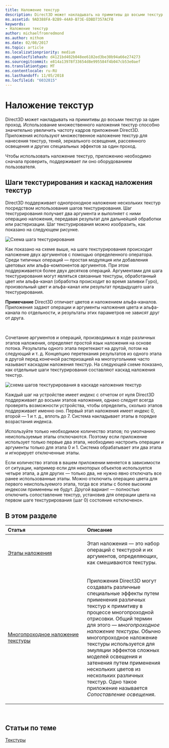 ```yaml
---
title: Наложение текстур
description: Direct3D может накладывать на примитивы до восьми текстур за один проход.
ms.assetid: 9AD388FA-B2B9-44A9-B73E-EDBD7357ACFB
keywords:
- Наложение текстур
author: michaelfromredmond
ms.author: mithom
ms.date: 02/08/2017
ms.topic: article
ms.localizationpriority: medium
ms.openlocfilehash: d4121bd402b048ee6102ed3be30b94a66e274273
ms.sourcegitcommit: e814a13978f33654d8e995584f4b047cb53e0aef
ms.translationtype: MT
ms.contentlocale: ru-RU
ms.lasthandoff: 11/05/2018
ms.locfileid: "6032815"
---
```

# <a name="texture-blending"></a>Наложение текстур


Direct3D может накладывать на примитивы до восьми текстур за один проход. Использование множественного наложения текстур способно значительно увеличить частоту кадров приложения Direct3D. Приложения используют множественное наложение текстур для нанесения текстур, теней, зеркального освещения, рассеянного освещения и других специальных эффектов за один проход.

Чтобы использовать наложение текстур, приложению необходимо сначала проверить, поддерживает ли оно оборудованием пользователя.

## <a name="span-idtexture-stages-and-the-texture-blending-cascadespanspan-idtexture-stages-and-the-texture-blending-cascadespanspan-idtexture-stages-and-the-texture-blending-cascadespantexture-stages-and-the-texture-blending-cascade"></a><span id="Texture-Stages-and-the-Texture-Blending-Cascade"></span><span id="texture-stages-and-the-texture-blending-cascade"></span><span id="TEXTURE-STAGES-AND-THE-TEXTURE-BLENDING-CASCADE"></span>Шаги текстурирования и каскад наложения текстур


Direct3D поддерживает однопроходное наложение нескольких текстур посредством использования шагов текстурирования. Шаг текстурирования получает два аргумента и выполняет с ними операцию наложения, передавая результат для дальнейшей обработки или растеризации. Шаг текстурирования можно изобразить, как показано на следующем рисунке.

![Схема шага текстурирования](images/texstg.png)

Как показано на схеме выше, на шаге текстурирования происходит наложение двух аргументов с помощью определенного оператора. Среди типичных операций — простая модуляция или добавления цветовых или альфа-компонентов аргументов. При этом поддерживается более двух десятков операций. Аргументами для шага текстурирования могут являться связанные текстуры, обработанный цвет или альфа-канал (обработка происходит во время заливки Гуро), произвольный цвет и альфа-канал или результат предыдущего шага текстурирования.

**Примечание**  Direct3D отличает цветов и наложением альфа-каналов. Приложения задают операции и аргументы наложения цвета и альфа-канала по отдельности, и результаты этих параметров не зависят друг от друга.

 

Сочетание аргументов и операций, производимых в ходе различных этапов наложения, определяет простой язык наложения на основе потока. Результаты одного этапа перетекают на другой, потом на следующий и т. д. Концепцию перетекания результатов из одного этапа в другой перед конечной растеризацией на многоугольнике часто называют каскадом наложения текстур. На следующей схеме показано, как отдельные шаги текстурирования составляют каскад наложения текстур.

![схема шагов текстурирования в каскаде наложения текстур](images/tcascade.png)

Каждый шаг на устройстве имеет индекс с отчетом от нуля Direct3D поддерживает до восьми этапов наложения, однако следует всегда проверять возможности устройства, чтобы определить, сколько этапов поддерживает именно оно. Первый этап наложения имеет индекс 0, второй — 1 и т. д., вплоть до 7. Система накладывает этапы в порядке возрастания индекса.

Используйте только необходимое количество этапов; по умолчанию неиспользуемые этапы отключаются. Поэтому если приложение использует только первые два этапа, необходимо настроить операции и аргументы только для этапа 0 и 1. Система обрабатывает эти два этапа и игнорирует отключенные этапы.

Если количество этапов в вашем приложении меняется в зависимости от ситуации, например если для некоторых объектов используется четыре этапа, а для других — только два, не нужно явно отключать все ранее использованные этапы. Можно отключить операцию цвета для первого неиспользуемого этапа, тогда все этапы с более высоким индексом применены не будут. Другой вариант — полностью отключить сопоставление текстур, установив для операции цвета на первом шаге текстурирования (шаг 0) состояние «отключено».

## <a name="span-idin-this-sectionspanin-this-section"></a><span id="in-this-section"></span>В этом разделе


<table>
<colgroup>
<col width="50%" />
<col width="50%" />
</colgroup>
<thead>
<tr class="header">
<th align="left">Статья</th>
<th align="left">Описание</th>
</tr>
</thead>
<tbody>
<tr class="odd">
<td align="left"><p><a href="blending-stages.md">Этапы наложения</a></p></td>
<td align="left"><p>Этап наложения — это набор операций с текстурой и их аргументов, определяющих, как смешиваются текстуры.</p></td>
</tr>
<tr class="even">
<td align="left"><p><a href="multipass-texture-blending.md">Многопроходное наложение текстуры</a></p></td>
<td align="left"><p>Приложения Direct3D могут создавать различные специальные эффекты путем применения различных текстур к примитиву в процессе многопроходной отрисовки. Общий термин для этого — <em>многопроходное наложение текстуры</em>. Обычно многопроходное наложение текстуры используется для эмуляции эффектов сложных моделей освещения и затенения путем применения нескольких цветов из нескольких различных текстур. Одно такое приложение называется <em>Сопоставление освещения</em>.</p></td>
</tr>
</tbody>
</table>

 

## <a name="span-idrelated-topicsspanrelated-topics"></a><span id="related-topics"></span>Статьи по теме


[Текстуры](textures.md)

 

 




